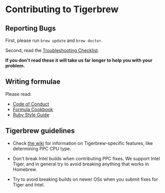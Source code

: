 Contributing to Tigerbrew
=========================

Reporting Bugs
--------------
First, please run `brew update` and `brew doctor`.

Second, read the [Troubleshooting Checklist](https://github.com/Homebrew/homebrew/wiki/troubleshooting).

**If you don't read these it will take us far longer to help you with your problem.**

Writing formulae
----------------
Please read:

* [Code of Conduct](https://github.com/Homebrew/homebrew/blob/master/CODEOFCONDUCT.md)
* [Formula Cookbook](https://github.com/Homebrew/homebrew/wiki/Formula-Cookbook)
* [Ruby Style Guide](https://github.com/styleguide/ruby)

Tigerbrew guidelines
--------------------

* Check [the wiki](https://github.com/mistydemeo/tigerbrew/wiki/Tigerbrew-features) for information on Tigerbrew-specific features, like determining PPC CPU type.

* Don't break Intel builds when contributing PPC fixes. We support Intel Tiger, and in general try to avoid breaking anything that works in Homebrew.

* Try to avoid breaking builds on newer OSs when you submit fixes for Tiger and Intel.
